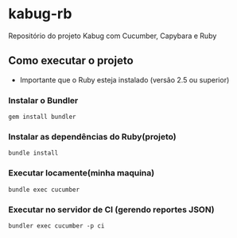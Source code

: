 # kabug-rb
Repositório do projeto Kabug com Cucumber, Capybara e Ruby

## Como executar o projeto

* Importante que o Ruby esteja instalado (versão 2.5 ou superior)

### Instalar o Bundler
`
gem install bundler
`

### Instalar as dependências do Ruby(projeto)
`
bundle install
`

### Executar locamente(minha maquina)
`
bundle exec cucumber
`

### Executar no servidor de CI (gerendo reportes JSON)
`
bundler exec cucumber -p ci
`

